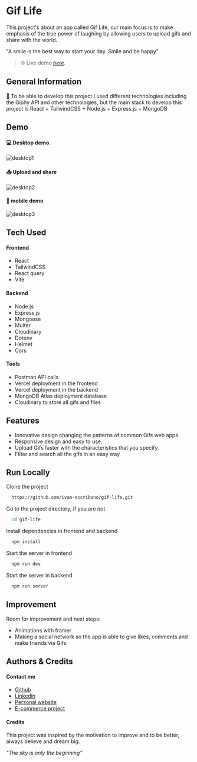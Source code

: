 
# Gif Life

This project's about an app called Gif Life, our main focus is to make emphasis of the true power of laughing by allowing users to upload gifs and share with the world.

"A smile is the best way to start your day. Smile and be happy"

> 🌐 Live demo [_here_](https://gif-life.vercel.app/).

## General Information

🤖 To be able to develop this project I used different technologies including the Giphy API and other technologies, but the main stack to develop this project is React + TailwindCSS + Node.js + Express.js + MongoDB
## Demo

#### 💻 Desktop demo.
![desktop1](https://user-images.githubusercontent.com/82597141/204477738-980ea4c6-5d90-4977-86f7-115a0dd3ebd9.gif)

#### 📤 Upload and share
![desktop2](https://user-images.githubusercontent.com/82597141/204477733-d1b11045-9828-4a7a-b2cd-f1abaf7eed96.gif)


#### 📱 mobile demo
![desktop3](https://user-images.githubusercontent.com/82597141/204477741-804d7475-0654-46a6-9b59-d9a6830bc65d.gif)



## Tech Used

#### Frontend
- React
- TailwindCSS
- React query
- Vite

#### Backend
- Node.js
- Express.js
- Mongoose
- Multer
- Cloudinary
- Dotenv
- Helmet
- Cors

#### Tools
- Postman API calls
- Vercel deployment in the frontend
- Vercel deployment in the backend
- MongoDB Atlas deployment database
- Cloudinary to store all gifs and files


## Features

- Innovative design changing the patterns of common Gifs web apps
- Responsive design and easy to use.
- Upload Gifs faster with the characteristics that you specify.
- Filter and search all the gifs in an easy way


## Run Locally

Clone the project

```bash
  https://github.com/ivan-escribano/gif-life.git
```

Go to the project directory, if you are not
```bash
  cd gif-life
```

Install dependencies in frontend and backend 

```bash
  npm install
```

Start the server in frontend

```bash
  npm run dev
```

Start the server in backend
```bash
  npm run server
```
## Improvement
Room for improvement and next steps:

- Animations with framer
- Making a social network so the app is able to give likes, comments and make friends via Gifs.



## Authors & Credits
#### Contact me
- [Github](https://github.com/ivan-escribano)
- [Linkedin](https://github.com/ivan-escribano)
- [Personal website](https://personal-website-ivan-escribano.vercel.app)
- [E-commerce project](https://react-ecommerce-mobile-ivan.vercel.app/)


#### Credits
This project was inspired by the motivation to improve and to be better, always believe and dream big.

*"The sky is only the beginning"*
